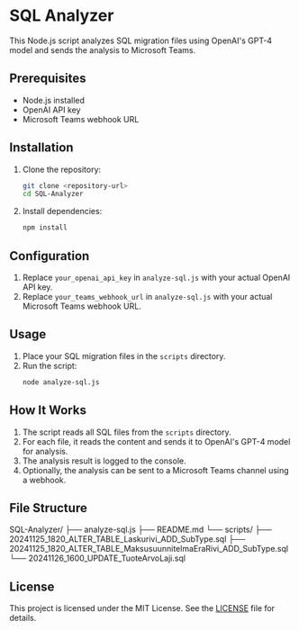 # SQL Analyzer

This Node.js script analyzes SQL migration files using OpenAI's GPT-4 model and sends the analysis to Microsoft Teams.

## Prerequisites

- Node.js installed
- OpenAI API key
- Microsoft Teams webhook URL

## Installation

1. Clone the repository:

   ```sh
   git clone <repository-url>
   cd SQL-Analyzer
   ```

2. Install dependencies:
   ```sh
   npm install
   ```

## Configuration

1. Replace `your_openai_api_key` in `analyze-sql.js` with your actual OpenAI API key.
2. Replace `your_teams_webhook_url` in `analyze-sql.js` with your actual Microsoft Teams webhook URL.

## Usage

1. Place your SQL migration files in the `scripts` directory.
2. Run the script:
   ```sh
   node analyze-sql.js
   ```

## How It Works

1. The script reads all SQL files from the `scripts` directory.
2. For each file, it reads the content and sends it to OpenAI's GPT-4 model for analysis.
3. The analysis result is logged to the console.
4. Optionally, the analysis can be sent to a Microsoft Teams channel using a webhook.

## File Structure

SQL-Analyzer/ ├── analyze-sql.js ├── README.md └── scripts/ ├── 20241125_1820_ALTER_TABLE_Laskurivi_ADD_SubType.sql ├── 20241125_1820_ALTER_TABLE_MaksusuunnitelmaEraRivi_ADD_SubType.sql └── 20241126_1600_UPDATE_TuoteArvoLaji.sql

## License

This project is licensed under the MIT License. See the [LICENSE](LICENSE) file for details.
